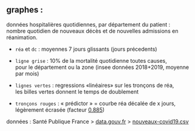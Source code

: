 graphes :
---------

données hospitalières quotidiennes, par département du patient :\
nombre quotidien de nouveaux décès et de nouvelles admissions en réanimation.

- `réa` et `dc` : moyennes 7 jours glissants (jours précedents)

- `ligne grise` : 10% de la mortalité quotidienne toutes causes, \
   pour le département ou la zone (insee données 2018+2019, moyenne par mois)

- `lignes vertes` : regressions «linéaires» sur les tronçons de réa, \
   les billes vertes donnent le temps de doublement

- `tronçons rouges` : « prédictor » = courbe réa décalée de x jours, \
   légèrement écrasée (facteur [0.885][ref.scaled.rea])


données : Santé Publique France >
[data.gouv.fr][data.gouv.hospi] >
[nouveaux-covid19.csv][data]


[data]: https://www.data.gouv.fr/fr/datasets/r/6fadff46-9efd-4c53-942a-54aca783c30c
[data.gouv.hospi]: https://www.data.gouv.fr/fr/datasets/donnees-hospitalieres-relatives-a-lepidemie-de-covid-19/
[ref.scaled.rea]: https://github.com/ofa-/predictor/blob/master/predictor.py#L90-L93
